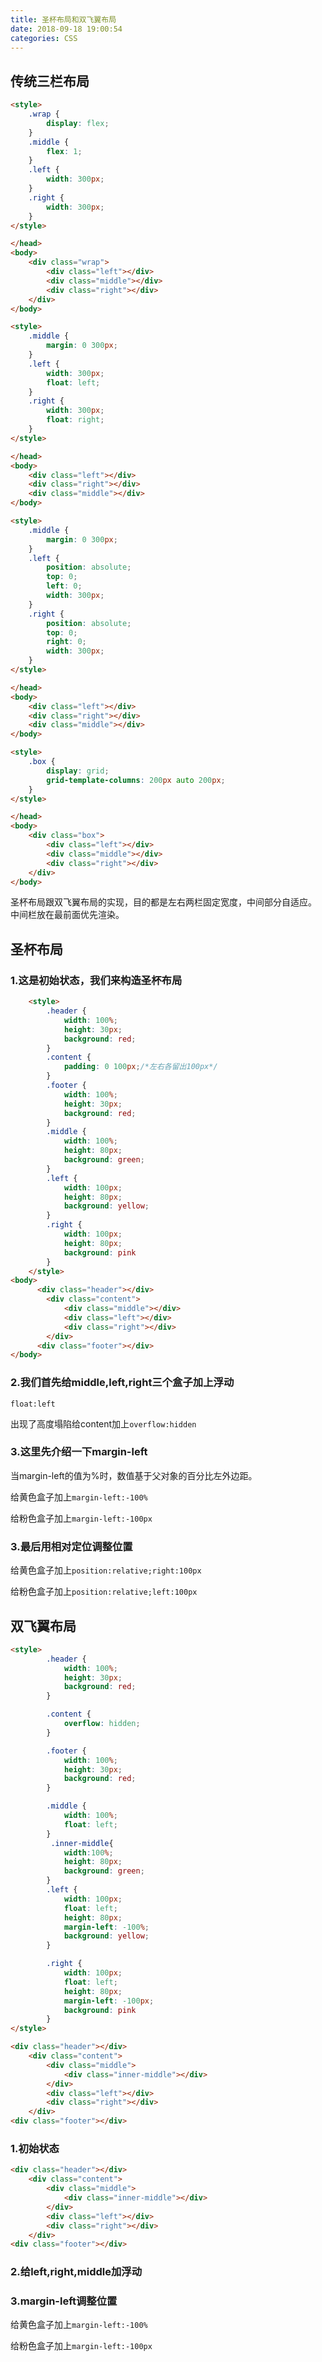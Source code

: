 ```yaml
---
title: 圣杯布局和双飞翼布局
date: 2018-09-18 19:00:54
categories: CSS
---
```


## 传统三栏布局

```html
<style>
    .wrap {
        display: flex;
    }
    .middle {        
        flex: 1;
    }
    .left {
        width: 300px;
    }
    .right {        
        width: 300px;
    }
</style>

</head>
<body>
    <div class="wrap">
        <div class="left"></div>
        <div class="middle"></div>
        <div class="right"></div>
    </div>
</body>
```

```html
<style>
    .middle {
        margin: 0 300px;
    }
    .left {
        width: 300px;
        float: left;
    }
    .right {        
        width: 300px;
        float: right;
    }
</style>

</head>
<body>
    <div class="left"></div>
    <div class="right"></div>
    <div class="middle"></div>
</body>
```

```html
<style>
    .middle {
        margin: 0 300px;
    }
    .left {
        position: absolute;
        top: 0;
        left: 0;
        width: 300px;
    }
    .right {  
        position: absolute;
        top: 0;
        right: 0;      
        width: 300px;
    }
</style>

</head>
<body>
    <div class="left"></div>
    <div class="right"></div>
    <div class="middle"></div>
</body>
```

```html
<style>
	.box {
		display: grid;
    	grid-template-columns: 200px auto 200px;
	}
</style>

</head>
<body>
	<div class="box">
		<div class="left"></div>
		<div class="middle"></div>
		<div class="right"></div>
	</div>
</body>
```

圣杯布局跟双飞翼布局的实现，目的都是左右两栏固定宽度，中间部分自适应。
中间栏放在最前面优先渲染。 

## 圣杯布局

### 1.这是初始状态，我们来构造圣杯布局

```html
	<style>
		.header {
			width: 100%;
			height: 30px;
			background: red;
		}
		.content {
			padding: 0 100px;/*左右各留出100px*/
		}
		.footer {
			width: 100%;
			height: 30px;
			background: red;
		}
		.middle {		
			width: 100%;
			height: 80px;
			background: green;
		}
		.left {
			width: 100px;
			height: 80px;
			background: yellow;
		}
		.right {		
			width: 100px;
			height: 80px;
			background: pink
		}
	</style>
<body>
	  <div class="header"></div>
     	<div class="content">
			<div class="middle"></div>
			<div class="left"></div>
			<div class="right"></div>
		</div>
	  <div class="footer"></div>
</body>
```

### 2.我们首先给middle,left,right三个盒子加上浮动

`float:left`

出现了高度塌陷给content加上`overflow:hidden`

### 3.这里先介绍一下margin-left

当margin-left的值为%时，数值基于父对象的百分比左外边距。  

给黄色盒子加上`margin-left:-100%`

给粉色盒子加上`margin-left:-100px`  

### 3.最后用相对定位调整位置

给黄色盒子加上`position:relative;right:100px`

给粉色盒子加上`position:relative;left:100px  `

## 双飞翼布局

```html
<style>
        .header {
			width: 100%;
			height: 30px;
			background: red;
		}

		.content {
			overflow: hidden;
		}

		.footer {
			width: 100%;
			height: 30px;
			background: red;
		}

		.middle {			
			width: 100%;
			float: left;
		}
         .inner-middle{
			width:100%;
			height: 80px;
			background: green;			
		}
		.left {
			width: 100px;
			float: left;
			height: 80px;
			margin-left: -100%;
			background: yellow;
		}

		.right {			
			width: 100px;
			float: left;
			height: 80px;
			margin-left: -100px;
			background: pink
		}
</style>

<div class="header"></div>
	<div class="content">
		<div class="middle">
			<div class="inner-middle"></div>
		</div>
		<div class="left"></div>
		<div class="right"></div>
	</div>
<div class="footer"></div>
```

### 1.初始状态

```html
<div class="header"></div>
	<div class="content">
		<div class="middle">
			<div class="inner-middle"></div>
		</div>
		<div class="left"></div>
		<div class="right"></div>
	</div>
<div class="footer"></div>
```

### 2.给left,right,middle加浮动

### 3.margin-left调整位置

给黄色盒子加上`margin-left:-100%`

给粉色盒子加上`margin-left:-100px`  
